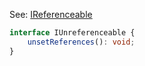 
See: [IReferenceable](../../../toolkit_api/node/commons/refer/ireferenceable/)

```typescript
interface IUnreferenceable {
 	unsetReferences(): void;
}

```

